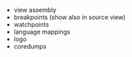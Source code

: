 * view assembly
* breakpoints (show also in source view)
* watchpoints
* language mappings
* logo
* coredumps
